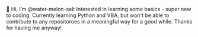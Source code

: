 👋 Hi, I’m @water-melon-salt
Interested in learning some basics - super new to coding.
Currently learning Python and VBA, but won't be able to contribute to any repositoroes in a meaningful way for a good while.
Thanks for having me anyway!

<!---
water-melon-salt/water-melon-salt is a ✨ special ✨ repository because its `README.md` (this file) appears on your GitHub profile.
You can click the Preview link to take a look at your changes.
--->
